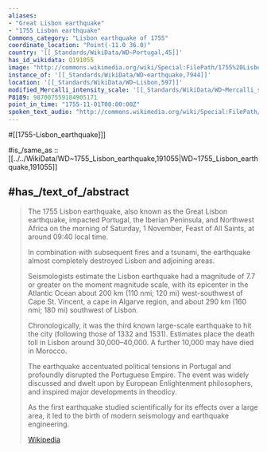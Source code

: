 ```yaml
---
aliases:
- "Great Lisbon earthquake"
- "1755 Lisbon earthquake"
Commons_category: "Lisbon earthquake of 1755"
coordinate_location: "Point(-11.0 36.0)"
country: '[[_Standards/WikiData/WD~Portugal,45]]'
has_id_wikidata: Q191055
image: "http://commons.wikimedia.org/wiki/Special:FilePath/1755%20Lisbon%20Earthquake%20Location.png"
instance_of: '[[_Standards/WikiData/WD~earthquake,7944]]'
location: '[[_Standards/WikiData/WD~Lisbon,597]]'
modified_Mercalli_intensity_scale: '[[_Standards/WikiData/WD~Mercalli_scale_IX,23925706]]'
P8189: 987007559184905171
point_in_time: "1755-11-01T00:00:00Z"
spoken_text_audio: "http://commons.wikimedia.org/wiki/Special:FilePath/En-1755%20Lisbon%20earthquake-article.oga"
---
```


#[[1755-Lisbon_earthquake]]]

#is_/same_as :: [[../../WikiData/WD~1755_Lisbon_earthquake,191055|WD~1755_Lisbon_earthquake,191055]] 

## #has_/text_of_/abstract 

> The 1755 Lisbon earthquake, also known as the Great Lisbon earthquake, 
> impacted Portugal, the Iberian Peninsula, and Northwest Africa 
> on the morning of Saturday, 1 November, Feast of All Saints, at around 09:40 local time. 
> 
> In combination with subsequent fires and a tsunami, 
> the earthquake almost completely destroyed Lisbon and adjoining areas. 
> 
> Seismologists estimate the Lisbon earthquake had a magnitude of 7.7 or greater on the moment magnitude scale, 
> with its epicenter in the Atlantic Ocean about 200 km (110 nmi; 120 mi) west-southwest of Cape St. Vincent, 
> a cape in Algarve region, and about 290 km (160 nmi; 180 mi) southwest of Lisbon.
>
> Chronologically, it was the third known large-scale earthquake to hit the city (following those of 1332 and 1531). 
> Estimates place the death toll in Lisbon around 30,000–40,000. A further 10,000 may have died in Morocco.
>
> The earthquake accentuated political tensions in Portugal and profoundly disrupted the Portuguese Empire. 
> The event was widely discussed and dwelt upon by European Enlightenment philosophers, 
> and inspired major developments in theodicy. 
> 
> As the first earthquake studied scientifically for its effects over a large area, 
> it led to the birth of modern seismology and earthquake engineering.
>
> [Wikipedia](https://en.wikipedia.org/wiki/1755%20Lisbon%20earthquake) 


